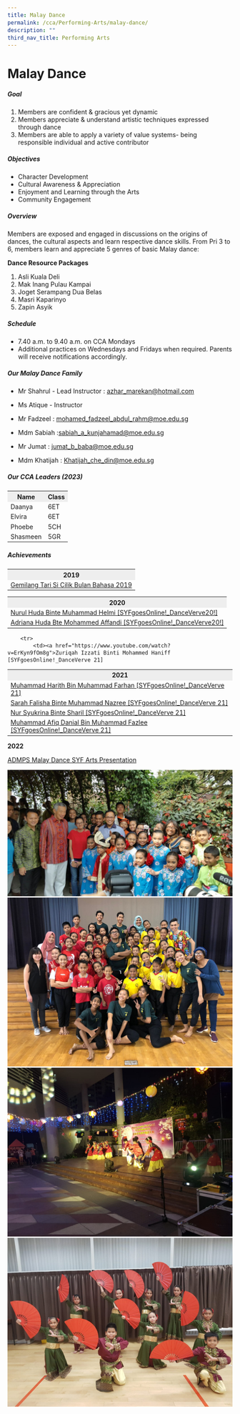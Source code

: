 ```yaml
---
title: Malay Dance
permalink: /cca/Performing-Arts/malay-dance/
description: ""
third_nav_title: Performing Arts
---
```

# Malay Dance

##### Goal

1. Members are confident &amp; gracious yet dynamic
2. Members appreciate &amp; understand artistic techniques expressed through dance
3. Members are able to apply a variety of value systems- being responsible individual and active contributor

##### Objectives

- Character Development
- Cultural Awareness &amp; Appreciation
- Enjoyment and Learning through the Arts
- Community Engagement

##### Overview

Members are exposed and engaged in discussions on the origins of dances, the cultural aspects and learn respective dance skills.
From Pri 3 to 6, members learn and appreciate 5 genres of basic Malay dance:
   
**Dance Resource Packages**

1. Asli Kuala Deli
2. Mak Inang Pulau Kampai
3. Joget Serampang Dua Belas
4. Masri Kaparinyo
5. Zapin Asyik


##### Schedule

- 7.40 a.m. to 9.40 a.m. on CCA Mondays
- Additional practices on Wednesdays and Fridays when required. Parents will receive notifications accordingly.



##### Our Malay Dance Family
- Mr Shahrul - Lead Instructor : azhar_marekan@hotmail.com
- Ms Atique - Instructor

- Mr Fadzeel : mohamed_fadzeel_abdul_rahm@moe.edu.sg
- Mdm Sabiah :sabiah_a_kunjahamad@moe.edu.sg
- Mr Jumat  : jumat_b_baba@moe.edu.sg
- Mdm Khatijah : Khatijah_che_din@moe.edu.sg


##### Our CCA Leaders (2023)
<table>
	<tbody><tr>
		<th bgcolor="#eee"> Name </th>
		<th bgcolor="#eee">Class </th>
  	</tr>
	<tr>
		<td>Daanya </td> <td>6ET </td>
	</tr>
		<tr> 
		<td>Elvira </td> <td>6ET </td>
	</tr>
		<tr> 
		<td>Phoebe </td> <td>5CH </td>
	</tr>
		<tr> 
		<td>Shasmeen </td> <td>5GR </td>
	</tr>
	</tbody></table>
   

##### Achievements
<table>
	<tbody>
		<tr>
			<th bgcolor="#eee">2019</th>
  		</tr>
		<tr>
			<td><a href="https://www.youtube.com/watch?v=92jhn24xiPg">Gemilang Tari Si Cilik Bulan Bahasa 2019</a> 
			</td>
		</tr>
	</tbody>
</table>
<table>
	<tbody>
		<tr>
			<th bgcolor="#eee">2020</th>
  		</tr>
		<tr>
			<td><a href="https://www.youtube.com/watch?v=xYgMxGVpDiY">Nurul Huda Binte Muhammad Helmi [SYFgoesOnline!_DanceVerve20!]
</a> 
			</td>
		</tr>
		<tr>
			<td><a href="https://www.youtube.com/watch?v=wDX7k13IpVw">Adriana Huda Bte Mohammed Affandi [SYFgoesOnline!_DanceVerve20!]
</a> 
			</td>
		</tr>
	</tbody>
</table>

<table>
	<tbody>
		<tr>
			<th bgcolor="#eee">2021</th>
  		</tr>
		<tr>
			<td><a href="https://www.youtube.com/watch?v=QWHF_IfH6UM">Muhammad Harith Bin Muhammad Farhan [SYFgoesOnline!_DanceVerve 21]
</a> 
			</td>
		</tr>
  		
		<tr>
			<td><a href="https://www.youtube.com/watch?v=ErKyn9fOm8g">Zuriqah Izzati Binti Mohammed Haniff [SYFgoesOnline!_DanceVerve 21]
</a> 
			</td>
		</tr>
		<tr>
			<td><a href="https://www.youtube.com/watch?v=A9drc0cSBGA">Sarah Falisha Binte Muhammad Nazree [SYFgoesOnline!_DanceVerve 21]
</a> 
			</td>
		</tr>
		<tr>
			<td><a href="https://www.youtube.com/watch?v=6gpsGmYxlNA">Nur Syukrina Binte Sharil [SYFgoesOnline!_DanceVerve 21]
</a> 
			</td>
		</tr>
		<tr>
			<td><a href="https://www.youtube.com/watch?v=bSkPIwyKBU4">Muhammad Afiq Danial Bin Muhammad Fazlee [SYFgoesOnline!_DanceVerve 21]
</a> 
			</td>
		</tr>
	</tbody>
</table>


**2022**

[ADMPS Malay Dance SYF Arts Presentation](https://drive.google.com/file/d/1kazxvwardL8I43xF0R27cePIFQ3CJQoc/view?usp=share_link)

![](/images/Admiralty%20Primary%20Malay%20Dance%20%20Gardens%20By%20The%20Bay%20with%20PM%20Lee%20Hsien%20Loong.jpg)
![](/images/Admiralty%20Primary%20Malay%20Dance%20%20ADMPS%20Malay%20Dance%20SYF%20Exchange%202018.jpg)
![](/images/Admiralty%20Primary%20Malay%20Dance%20%20Kg%20Admiralty%20Mid%20Autumn%20Fest%202019%201.jpg)
![](/images/CNY%202.jpg)
